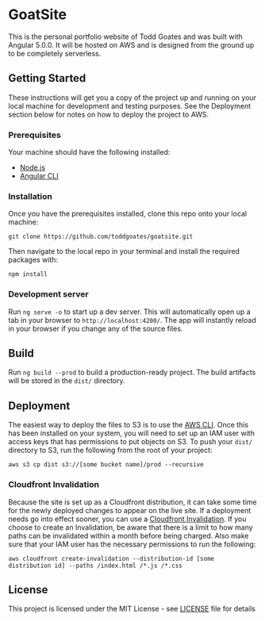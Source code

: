 # GoatSite
This is the personal portfolio website of Todd Goates and was built with Angular 5.0.0. It will be hosted on AWS and is designed from the ground up to be completely serverless.

## Getting Started
These instructions will get you a copy of the project up and running on your local machine for development and testing purposes. See the Deployment section below for notes on how to deploy the project to AWS.

### Prerequisites
Your machine should have the following installed:
* [Node.js](https://nodejs.org/en/)
* [Angular CLI](https://github.com/angular/angular-cli)

### Installation
Once you have the prerequisites installed, clone this repo onto your local machine:

```
git clone https://github.com/toddgoates/goatsite.git
```

Then navigate to the local repo in your terminal and install the required packages with:

```
npm install
```

### Development server

Run `ng serve -o` to start up a dev server. This will automatically open up a tab in your browser to `http://localhost:4200/`. The app will instantly reload in your browser if you change any of the source files.

## Build

Run `ng build --prod` to build a production-ready project. The build artifacts will be stored in the `dist/` directory.

## Deployment
The easiest way to deploy the files to S3 is to use the [AWS CLI](https://aws.amazon.com/cli/). Once this has been installed on your system, you will need to set up an IAM user with access keys that has permissions to put objects on S3. To push your `dist/` directory to S3, run the following from the root of your project:

`aws s3 cp dist s3://[some bucket name]/prod --recursive`

### Cloudfront Invalidation
Because the site is set up as a Cloudfront distribution, it can take some time for the newly deployed changes to appear on the live site. If a deployment needs go into effect sooner, you can use a [Cloudfront Invalidation](https://docs.aws.amazon.com/AmazonCloudFront/latest/DeveloperGuide/Invalidation.html). If you choose to create an Invalidation, be aware that there is a limit to how many paths can be invalidated within a month before being charged. Also make sure that your IAM user has the necessary permissions to run the following:

`aws cloudfront create-invalidation --distribution-id [some distribution id] --paths /index.html /*.js /*.css`

## License
This project is licensed under the MIT License - see [LICENSE](LICENSE) file for details
